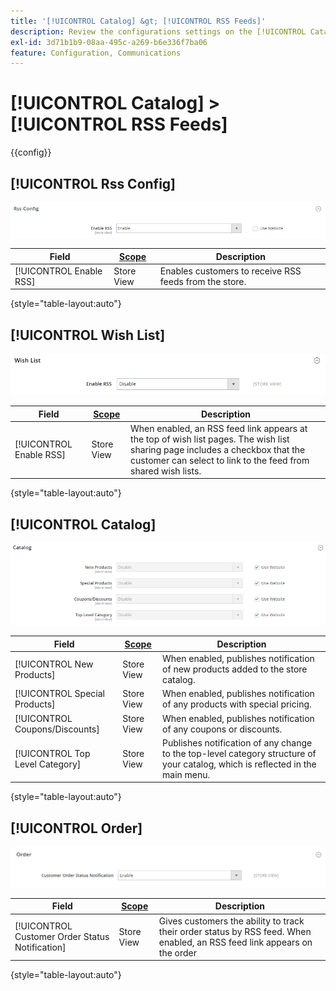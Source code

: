 ```yaml
---
title: '[!UICONTROL Catalog] &gt; [!UICONTROL RSS Feeds]'
description: Review the configurations settings on the [!UICONTROL Catalog] &gt; [!UICONTROL RSS Feeds] page of the Commerce Admin.
exl-id: 3d71b1b9-08aa-495c-a269-b6e336f7ba06
feature: Configuration, Communications
---
```

# [!UICONTROL Catalog] > [!UICONTROL RSS Feeds]

{{config}}

## [!UICONTROL Rss Config]

![Rss Config](./assets/rss-feeds-rss-config.png)<!-- zoom -->

<!-- [Rss Config](https://docs.magento.com/user-guide/marketing/rss-feed.html) -->

|Field|[Scope](../../getting-started/websites-stores-views.md#scope-settings)|Description|
|--- |--- |--- |
|[!UICONTROL Enable RSS]|Store View|Enables customers to receive RSS feeds from the store.|

{style="table-layout:auto"}

## [!UICONTROL Wish List]

![Wish List](./assets/rss-feeds-wishlist.png)<!-- zoom -->

<!-- [Wish List](https://docs.magento.com/user-guide/marketing/wishlists.html) -->

|Field|[Scope](../../getting-started/websites-stores-views.md#scope-settings)|Description|
|--- |--- |--- |
|[!UICONTROL Enable RSS]|Store View|When enabled, an RSS feed link appears at the top of wish list pages. The wish list sharing page includes a checkbox that the customer can select to link to the feed from shared wish lists.|

{style="table-layout:auto"}

## [!UICONTROL Catalog]

![Catalog](./assets/rss-feeds-catalog.png)<!-- zoom -->

<!-- [Catalog](https://docs.magento.com/user-guide/catalog/catalog-menu.html) -->

|Field|[Scope](../../getting-started/websites-stores-views.md#scope-settings)|Description|
|--- |--- |--- |
|[!UICONTROL New Products]|Store View|When enabled, publishes notification of new products added to the store catalog.|
|[!UICONTROL Special Products]|Store View|When enabled, publishes notification of any products with special pricing.|
|[!UICONTROL Coupons/Discounts]|Store View|When enabled, publishes notification of any coupons or discounts.|
|[!UICONTROL Top Level Category]|Store View|Publishes notification of any change to the top-level category structure of your catalog, which is reflected in the main menu.|

{style="table-layout:auto"}

## [!UICONTROL Order]

![Order](./assets/rss-feeds-order.png)<!-- zoom -->

<!-- [Order](https://docs.magento.com/user-guide/sales/order-status-notification.html) -->

|Field|[Scope](../../getting-started/websites-stores-views.md#scope-settings)|Description|
|--- |--- |--- |
|[!UICONTROL Customer Order Status Notification]|Store View|Gives customers the ability to track their order status by RSS feed. When enabled, an RSS feed link appears on the order|

{style="table-layout:auto"}
